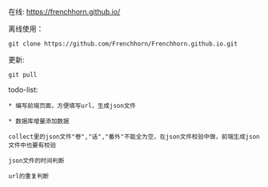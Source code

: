 在线: https://frenchhorn.github.io/

离线使用：

`git clone https://github.com/Frenchhorn/Frenchhorn.github.io.git`

更新:

`git pull`

todo-list:

    * 编写前端页面，方便填写url，生成json文件

    * 数据库增量添加数据

    collect里的json文件"卷","话","番外"不能全为空，在json文件校验中做，前端生成json文件中也要有校验

    json文件的时间判断

    url的重复判断

